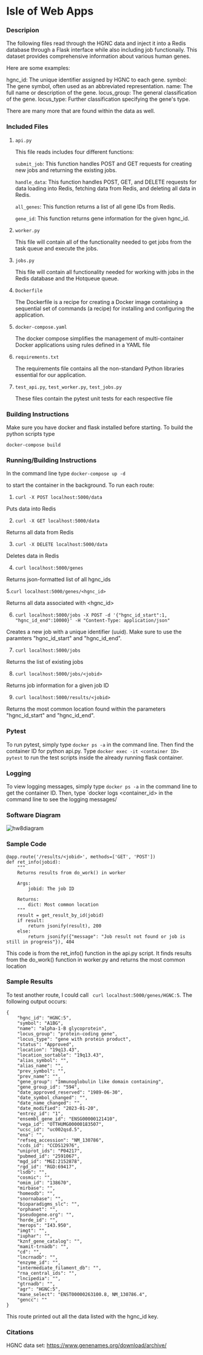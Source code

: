 # Isle of Web Apps
### Descripion
The following files read through the HGNC data and inject it into a Redis database through a Flask interface while also including job functionaily. This dataset provides comprehensive information about various human genes.

Here are some examples:

hgnc_id: The unique identifier assigned by HGNC to each gene.
symbol: The gene symbol, often used as an abbreviated representation.
name: The full name or description of the gene.
locus_group: The general classification of the gene.
locus_type: Further classification specifying the gene's type.

There are many more that are found within the data as well.

### Included Files
1. `api.py`

   This file reads includes four different functions:

    `submit_job`: This function handles POST and GET requests for creating new jobs and returning the existing jobs.
   
   `handle_data`: This function handles POST, GET, and DELETE requests for data loading into Redis, fetching data from Redis, and deleting all data in Redis.
   
   `all_genes`: This function returns a list of all gene IDs from Redis.

   `gene_id`: This function returns gene information for the given hgnc_id.
   
2. `worker.py`

    This file will contain all of the functionality needed to get jobs from the task queue and execute the jobs.
3. `jobs.py`

    This file will contain all functionality needed for working with jobs in the Redis database and the Hotqueue queue.
4. `Dockerfile`
   
    The Dockerfile is a recipe for creating a Docker image containing a sequential set of commands (a recipe) for installing and configuring the application.
5. `docker-compose.yaml`

    The docker compose simplifies the management of multi-container Docker applications using rules defined in a YAML file

6. `requirements.txt`

    The requirements file contains all the non-standard Python libraries essential for our application.

7. `test_api.py`, `test_worker.py`, `test_jobs.py`

    These files contain the pytest unit tests for each respective file
### Building Instructions
Make sure you have docker and flask installed before starting. To build the python scripts type

`docker-compose build`

### Running/Building Instructions
In the command line type
`docker-compose up -d`

to start the container in the background.
To run each route:
1. `curl -X POST localhost:5000/data`

Puts data into Redis

2. `curl -X GET localhost:5000/data`

Returns all data from Redis

3. `curl -X DELETE localhost:5000/data`

Deletes data in Redis

4. `curl localhost:5000/genes`

Returns json-formatted list of all hgnc_ids

5.`curl localhost:5000/genes/<hgnc_id>`

Returns all data associated with <hgnc_id>

6. `curl localhost:5000/jobs -X POST -d '{"hgnc_id_start":1, "hgnc_id_end":10000}' -H "Content-Type: application/json"`

Creates a new job with a unique identifier (uuid). Make sure to use the paramters "hgnc_id_start" and "hgnc_id_end".

7. `curl localhost:5000/jobs`

Returns the list of existing jobs

8. `curl localhost:5000/jobs/<jobid>`

Returns job information for a given job ID

9. `curl localhost:5000/results/<jobid>`

Returns the most common location found within the parameters "hgnc_id_start" and "hgnc_id_end".

### Pytest
To run pytest, simply type  `docker ps -a` in the command line. Then find the container ID for python api.py. Type `docker exec -it <container ID> pytest` to run the test scripts inside the already running flask container.

### Logging
To view logging messages, simply type  `docker ps -a` in the command line to get the container ID. Then, type `docker logs <container_id> in the command line to see the logging messages/
### Software Diagram
![hw8diagram](https://github.com/rheasamuel12/coe332-rheasamuel/assets/143050090/168a8b16-7782-41a2-aa2f-27def48858ae)
### Sample Code
```
@app.route('/results/<jobid>', methods=['GET', 'POST'])
def ret_info(jobid):
    """
    Returns results from do_work() in worker
    
    Args:
        jobid: The job ID 
    
    Returns:
        dict: Most common location 
    """
    result = get_result_by_id(jobid)
    if result:
        return jsonify(result), 200
    else:
        return jsonify({"message": "Job result not found or job is still in progress"}), 404
```
This code is from the ret_info() function in the api.py script. It finds results from the do_work() function in worker.py and returns the most common location

### Sample Results

To test another route, I could call ` curl localhost:5000/genes/HGNC:5`. The following output occurs:
```
{
    "hgnc_id": "HGNC:5",
    "symbol": "A1BG",
    "name": "alpha-1-B glycoprotein",
    "locus_group": "protein-coding gene",
    "locus_type": "gene with protein product",
    "status": "Approved",
    "location": "19q13.43",
    "location_sortable": "19q13.43",
    "alias_symbol": "",
    "alias_name": "",
    "prev_symbol": "",
    "prev_name": "",
    "gene_group": "Immunoglobulin like domain containing",
    "gene_group_id": "594",
    "date_approved_reserved": "1989-06-30",
    "date_symbol_changed": "",
    "date_name_changed": "",
    "date_modified": "2023-01-20",
    "entrez_id": "1",
    "ensembl_gene_id": "ENSG00000121410",
    "vega_id": "OTTHUMG00000183507",
    "ucsc_id": "uc002qsd.5",
    "ena": "",
    "refseq_accession": "NM_130786",
    "ccds_id": "CCDS12976",
    "uniprot_ids": "P04217",
    "pubmed_id": "2591067",
    "mgd_id": "MGI:2152878",
    "rgd_id": "RGD:69417",
    "lsdb": "",
    "cosmic": "",
    "omim_id": "138670",
    "mirbase": "",
    "homeodb": "",
    "snornabase": "",
    "bioparadigms_slc": "",
    "orphanet": "",
    "pseudogene.org": "",
    "horde_id": "",
    "merops": "I43.950",
    "imgt": "",
    "iuphar": "",
    "kznf_gene_catalog": "",
    "mamit-trnadb": "",
    "cd": "",
    "lncrnadb": "",
    "enzyme_id": "",
    "intermediate_filament_db": "",
    "rna_central_ids": "",
    "lncipedia": "",
    "gtrnadb": "",
    "agr": "HGNC:5",
    "mane_select": "ENST00000263100.8, NM_130786.4",
    "gencc": ""
}
```

This route printed out all the data listed with the hgnc_id key.

### Citations
HGNC data set: https://www.genenames.org/download/archive/
